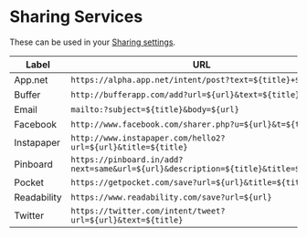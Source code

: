 Sharing Services
================

These can be used in your [Sharing settings](https://feedbin.me/settings/sharing).

| Label      | URL                                                                                |
| ---------- | ---------------------------------------------------------------------------------- |
| App.net    | `https://alpha.app.net/intent/post?text=${title}+${url}`                           |
| Buffer     | `http://bufferapp.com/add?url=${url}&text=${title}`                                |
| Email      | `mailto:?subject=${title}&body=${url}`                                             |
| Facebook   | `http://www.facebook.com/sharer.php?u=${url}&t=${title}`                           |
| Instapaper | `http://www.instapaper.com/hello2?url=${url}&title=${title}`                       |
| Pinboard   | `https://pinboard.in/add?next=same&url=${url}&description=${title}&title=${title}` |
| Pocket     | `https://getpocket.com/save?url=${url}&title=${title}`                             |
| Readability| `https://www.readability.com/save?url=${url}`                                      |
| Twitter    | `https://twitter.com/intent/tweet?url=${url}&text=${title}`                        |
